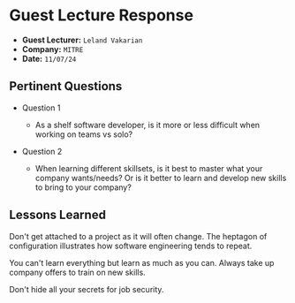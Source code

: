 # Guest Lecture Response
* **Guest Lecturer:** `Leland Vakarian`
* **Company:** `MITRE`
* **Date:** `11/07/24`



## Pertinent Questions
* Question 1
    - As a shelf software developer, is it more or less difficult when working on teams vs solo?

* Question 2
    - When learning different skillsets, is it best to master what your company wants/needs? Or is it better to learn and develop new skills to bring to your company?

## Lessons Learned
Don't get attached to a project as it will often change. The heptagon of configuration illustrates how software engineering tends to repeat.

You can't learn everything but learn as much as you can. Always take up company offers to train on new skills.

Don't hide all your secrets for job security.